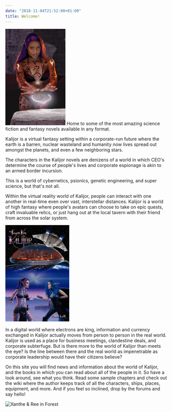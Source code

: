 ```yaml
---
date: "2018-11-04T21:52:00+01:00"
title: Welcome!
---
```


![Riana](/images/Riana-2key-187x300.jpg?classes=a-left,border,shadow) Home to
some of the most amazing science fiction and fantasy novels available in any
format.

Kalijor is a virtual fantasy setting within a corporate-run future where the
earth is a barren, nuclear wasteland and humanity now lives spread out amongst
the planets, and even a few neighboring stars.

The characters in the Kalijor novels are denizens of a world in which CEO's
determine the course of people's lives and corporate espionage is akin to an
armed border incursion.

This is a world of cybernetics, psionics, genetic engineering, and super
science, but that's not all.

Within the virtual reality world of Kalijor, people can interact with one
another in real-time even over vast, interstellar distances. Kalijor is a world
of high fantasy where people's avatars can choose to take on epic quests, craft
invaluable relics, or just hang out at the local tavern with their friend from
across the solar system.

![4th key](/images/4th-key-199x300.jpg?classes=a-right,border,shadow)

In a digital world where electrons are king, information and currency exchanged
in Kalijor actually moves from person to person in the real world. Kalijor is
used as a place for business meetings, clandestine deals, and corporate
subterfuge. But is there more to the world of Kalijor than meets the eye? Is the
line between there and the real world as impenetrable as corporate leadership
would have their citizens believe?

On this site you will find news and information about the world of Kalijor, and
the books in which you can read about all of the people in it. So have a look
around, see what you think. Read some sample chapters and check out the wiki
where the author keeps track of all the characters, ships, places, equipment,
and more. And if you feel so inclined, drop by the forums and say hello!

![Xanthe & Ree in
Forest](/images/Xanthe-Ree-in-Forest.jpg?classes=a-center,border,shadow)

